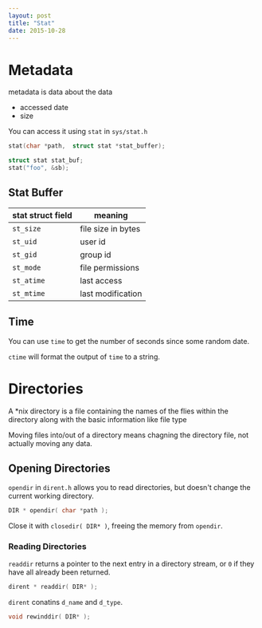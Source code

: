```yaml
---
layout: post
title: "Stat"
date: 2015-10-28
---
```


# Metadata
metadata is data about the data

- accessed date
- size

You can access it using `stat` in `sys/stat.h`

```c
stat(char *path,  struct stat *stat_buffer);
```

```c
struct stat stat_buf;
stat("foo", &sb);
```

## Stat Buffer

stat struct field  | meaning
-------------------|-----------
`st_size`          | file size in bytes
`st_uid`           | user id
`st_gid`           | group id
`st_mode`          | file permissions
`st_atime`         | last access
`st_mtime`         | last modification

## Time
You can use `time` to get the number of seconds since
some random date.

`ctime` will format the output of `time` to a string.

# Directories

A \*nix directory is a file containing the names of the flies within
the directory along with the basic information like file type

Moving files into/out of a directory means chagning the directory file,
not actually moving any data.

## Opening Directories
`opendir` in `dirent.h` allows you to read directories,
but doesn't change the current working directory.

```c
DIR * opendir( char *path );
```

Close it with `closedir( DIR* )`, freeing the memory from `opendir`.

### Reading Directories

`readdir` returns a pointer to the next entry in a directory stream,
or `0` if they have all already been returned.

```c
dirent * readdir( DIR* );
```

`dirent` conatins `d_name` and `d_type`.

```c
void rewinddir( DIR* );
```
